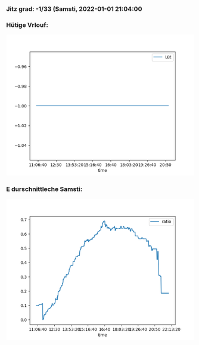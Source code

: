 ### Jitz grad: -1/33 (Samsti, 2022-01-01 21:04:00

### Hütige Vrlouf:
![Graph](Today.png)

### E durschnittleche Samsti:
![Graph](Samsti.png)